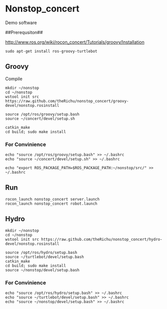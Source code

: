 Nonstop_concert
===============

Demo software

##Prerequsiton##

http://www.ros.org/wiki/rocon_concert/Tutorials/groovy/Installation

```
sudo apt-get install ros-groovy-turtlebot
```

## Groovy ##

Compile
```
mkdir ~/nonstop
cd ~/nonstop
wstool init src https://raw.github.com/theRichu/nonstop_concert/groovy-devel/nonstop.rosinstall
```

```
source /opt/ros/groovy/setup.bash
source ~/concert/devel/setup.sh
```

```
catkin_make
cd build; sudo make install
```


### For Convinience ###
```
echo "source /opt/ros/groovy/setup.bash" >> ~/.bashrc
echo "source ~/concert/devel/setup.sh" >> ~/.bashrc

echo "export ROS_PACKAGE_PATH=$ROS_PACKAGE_PATH:~/nonstop/src/" >> ~/.bashrc
```

## Run ##
```
rocon_launch nonstop_concert server.launch
rocon_launch nonstop_concert robot.launch
```

## Hydro ##

```
mkdir ~/nonstop
cd ~/nonstop
wstool init src https://raw.github.com/theRichu/nonstop_concert/hydro-devel/nonstop.rosinstall

source /opt/ros/hydro/setup.bash
source ~/turtlebot/devel/setup.bash
catkin_make
cd build; sudo make install
source ~/nonstop/devel/setup.bash
```
### For Convinience ###
```
echo "source /opt/ros/hydro/setup.bash" >> ~/.bashrc
echo "source ~/turtlebot/devel/setup.bash" >> ~/.bashrc
echo "source ~/nonstop/devel/setup.bash" >> ~/.bashrc
```
